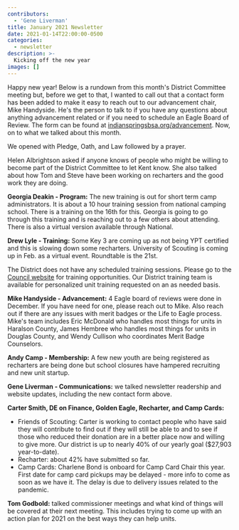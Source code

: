 ```yaml
---
contributors:
  - 'Gene Liverman'
title: January 2021 Newsletter
date: 2021-01-14T22:00:00-0500
categories:
  - newsletter
description: >-
  Kicking off the new year
images: []
---
```


Happy new year! Below is a rundown from this month's District Committee meeting but, before we get to that, I wanted to call out that a contact form has been added to make it easy to reach out to our advancement chair, Mike Handyside. He's the person to talk to if you have any questions about anything advancement related or if you need to schedule an Eagle Board of Review. The form can be found at [indianspringsbsa.org/advancement](https://www.indianspringsbsa.org/advancement). Now, on to what we talked about this month.

We opened with Pledge, Oath, and Law followed by a prayer.

Helen Albrightson asked if anyone knows of people who might be willing to become part of the District Committee to let Kent know. She also talked about how Tom and Steve have been working on recharters and the good work they are doing.

**Georgia Deakin - Program:** The new training is out for short term camp administrators. It is about a 10 hour training session from national camping school. There is a training on the 16th for this. Georgia is going to go through this training and is reaching out to a few others about attending. There is also a virtual version available through National.

**Drew Lyle - Training:** Some Key 3 are coming up as not being YPT certified and this is slowing down some recharters. University of Scouting is coming up in Feb. as a virtual event. Roundtable is the 21st.

The District does not have any scheduled training sessions.  Please go to the [Council website](https://www.atlantabsa.org/calendar/558/Training) for training opportunities.  Our District training team is available for personalized unit training requested on an as needed basis.

**Mike Handyside - Advancement:** 4 Eagle board of reviews were done in December. If you have need for one, please reach out to Mike. Also reach out if there are any issues with merit badges or the Life to Eagle process. Mike's team includes Eric McDonald who handles most things for units in Haralson County, James Hembree who handles most things for units in Douglas County, and Wendy Cullison who coordinates Merit Badge Counselors.

**Andy Camp - Membership:** A few new youth are being registered as recharters are being done but school closures have hampered recruiting and new unit startup.

**Gene Liverman - Communications:** we talked newsletter readership and website updates, including the new contact form above.

**Carter Smith, DE on Finance, Golden Eagle, Recharter, and Camp Cards:**

* Friends of Scouting: Carter is working to contact people who have said they will contribute to find out if they will still be able to and to see if those who reduced their donation are in a better place now and willing to give more. Our district is up to nearly 40% of our yearly goal ($27,903 year-to-date).
* Recharter: about 42% have submitted so far.
* Camp Cards: Charlene Bond is onboard for Camp Card Chair this year. First date for camp card pickups may be delayed - more info to come as soon as we have it. The delay is due to delivery issues related to the pandemic.

**Tom Godbold:** talked commissioner meetings and what kind of things will be covered at their next meeting. This includes trying to come up with an action plan for 2021 on the best ways they can help units.
